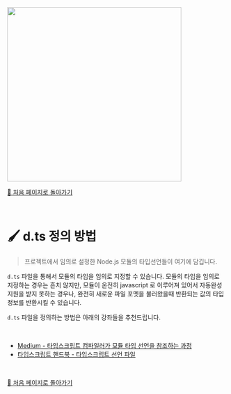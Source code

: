 <img src="https://i.imgur.com/R2wksCG.png" width="400"/>

<br/>

[🧲 처음 페이지로 돌아가기](https://github.com/AhaOfficial/nuxt-template)

<br/>

# 🖌 d.ts 정의 방법

> 프로젝트에서 임의로 설정한 Node.js 모듈의 타입선언들이 여기에 담깁니다.

`d.ts` 파일을 통해서 모듈의 타입을 임의로 지정할 수 있습니다. 모듈의 타입을 임의로 지정하는 경우는 흔치 않지만, 모듈이 온전히 javascript 로 이루어져 있어서 자동완성 지원을 받지 못하는 경우나, 완전히 새로운 파일 포멧을 불러왔을때 반환되는 값의 타입정보를 반환시킬 수 있습니다.

`d.ts` 파일을 정의하는 방법은 아래의 강좌들을 추천드립니다.

<br/>

- [Medium - 타입스크립트 컴파일러가 모듈 타입 선언을 참조하는 과정](https://medium.com/naver-fe-platform/타입스크립트-컴파일러가-모듈-타입-선언을-참조하는-과정-5bfc55a88bb6)
- [타입스크립트 핸드북 -  타입스크립트 선언 파일](https://joshua1988.github.io/ts/usage/declaration.html)

<br/>

[🧲 처음 페이지로 돌아가기](https://github.com/AhaOfficial/nuxt-template)

